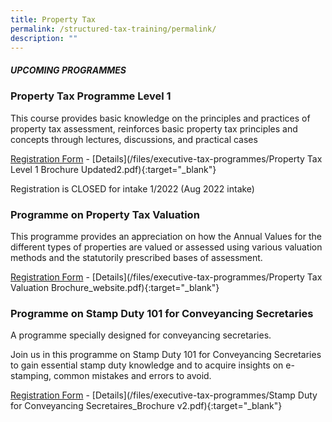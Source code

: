 ```yaml
---
title: Property Tax
permalink: /structured-tax-training/permalink/
description: ""
---
```

##### **UPCOMING PROGRAMMES**




### **Property Tax Programme Level 1**

This course provides basic knowledge on the principles and practices of property tax assessment, reinforces basic property tax principles and concepts through lectures, discussions, and practical cases

[Registration Form](https://form.gov.sg/62d55ae9e2359e0013cdb09a) -  [Details](/files/executive-tax-programmes/Property Tax Level 1 Brochure Updated2.pdf){:target="_blank"}

Registration is CLOSED for intake 1/2022 (Aug 2022 intake)


### **Programme on Property Tax Valuation**

This programme provides an appreciation on how the Annual Values for the different types of properties
are valued or assessed using various valuation methods and the statutorily prescribed
bases of assessment.

[Registration Form](https://form.gov.sg/632b0d5e634d17001223676f) -  [Details](/files/executive-tax-programmes/Property Tax Valuation Brochure_website.pdf){:target="_blank"}


### **Programme on Stamp Duty 101 for Conveyancing Secretaries**

A programme specially designed for conveyancing secretaries.

Join us in this programme on Stamp Duty 101 for Conveyancing Secretaries to gain essential stamp duty knowledge and to acquire insights on e-stamping, common mistakes and errors to avoid.

[Registration Form](https://form.gov.sg/628a1285ebc1f70012e762d7) -  [Details](/files/executive-tax-programmes/Stamp Duty for Conveyancing Secretaires_Brochure v2.pdf){:target="_blank"}